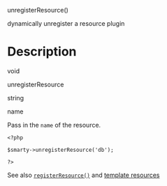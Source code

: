 unregisterResource()

dynamically unregister a resource plugin

Description
===========

void

unregisterResource

string

name

Pass in the `name` of the resource.


    <?php

    $smarty->unregisterResource('db');

    ?>

       

See also [`registerResource()`](#api.register.resource) and [template
resources](#resources)
